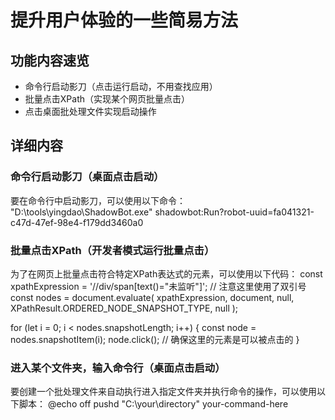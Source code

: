 # 提升用户体验的一些简易方法

## 功能内容速览

- 命令行启动影刀（点击运行启动，不用查找应用）
- 批量点击XPath（实现某个网页批量点击）
- 点击桌面批处理文件实现启动操作

## 详细内容

### 命令行启动影刀（桌面点击启动）

要在命令行中启动影刀，可以使用以下命令：
"D:\tools\yingdao\ShadowBot.exe" shadowbot:Run?robot-uuid=fa041321-c47d-47ef-98e4-f179dd3460a0

### 批量点击XPath（开发者模式运行批量点击）

为了在网页上批量点击符合特定XPath表达式的元素，可以使用以下代码：
const xpathExpression = '//div/span[text()="未监听"]'; // 注意这里使用了双引号
const nodes = document.evaluate(
xpathExpression,
document,
null,
XPathResult.ORDERED_NODE_SNAPSHOT_TYPE,
null
);

for (let i = 0; i < nodes.snapshotLength; i++) {
const node = nodes.snapshotItem(i);
node.click(); // 确保这里的元素是可以被点击的
}


### 进入某个文件夹，输入命令行（桌面点击启动）

要创建一个批处理文件来自动执行进入指定文件夹并执行命令的操作，可以使用以下脚本：
@echo off
pushd "C:\your\directory"
your-command-here
